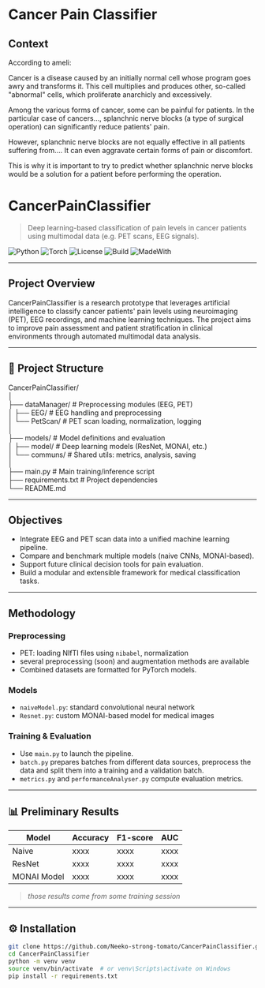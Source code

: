 # Cancer Pain Classifier

## Context

According to ameli:

Cancer is a disease caused by an initially normal cell whose program goes awry and transforms it. This cell multiplies and produces other, so-called "abnormal" cells, which proliferate anarchicly and excessively.

Among the various forms of cancer, some can be painful for patients. In the particular case of cancers..., splanchnic nerve blocks (a type of surgical operation) can significantly reduce patients' pain.

However, splanchnic nerve blocks are not equally effective in all patients suffering from.... It can even aggravate certain forms of pain or discomfort.

This is why it is important to try to predict whether splanchnic nerve blocks would be a solution for a patient before performing the operation.



#  CancerPainClassifier

> Deep learning-based classification of pain levels in cancer patients using multimodal data (e.g. PET scans, EEG signals).

![Python](https://img.shields.io/badge/python-3.10-blue)
![Torch](https://img.shields.io/badge/torch-2.0-orange)
![License](https://img.shields.io/badge/license-MIT-green)
![Build](https://img.shields.io/badge/status-Prototype-yellow)
![MadeWith](https://img.shields.io/badge/made%20with-MONAI-blue)

---

## Project Overview

CancerPainClassifier is a research prototype that leverages artificial intelligence to classify cancer patients' pain levels using neuroimaging (PET), EEG recordings, and machine learning techniques. The project aims to improve pain assessment and patient stratification in clinical environments through automated multimodal data analysis.

---

## 📁 Project Structure

CancerPainClassifier/  
│  
├── dataManager/ # Preprocessing modules (EEG, PET)  
│ ├── EEG/ # EEG handling and preprocessing  
│ └── PetScan/ # PET scan loading, normalization, logging  
│  
├── models/ # Model definitions and evaluation  
│ ├── model/ # Deep learning models (ResNet, MONAI, etc.)  
│ └── communs/ # Shared utils: metrics, analysis, saving  
│  
├── main.py # Main training/inference script  
├── requirements.txt # Project dependencies  
└── README.md


---

##  Objectives

- Integrate EEG and PET scan data into a unified machine learning pipeline.
- Compare and benchmark multiple models (naive CNNs, MONAI-based).
- Support future clinical decision tools for pain evaluation.
- Build a modular and extensible framework for medical classification tasks.

---

## Methodology

### Preprocessing
- PET: loading NIfTI files using `nibabel`, normalization
- several preprocessing (soon) and augmentation methods are available
- Combined datasets are formatted for PyTorch models.

### Models
- `naiveModel.py`: standard convolutional neural network
- `Resnet.py`: custom MONAI-based model for medical images

### Training & Evaluation
- Use `main.py` to launch the pipeline.
- `batch.py` prepares batches from different data sources, preprocess the data and split them into a training and a validation batch.
- `metrics.py` and `performanceAnalyser.py` compute evaluation metrics.

---

## 📊 Preliminary Results

| Model         | Accuracy | F1-score | AUC    |
|---------------|----------|----------|--------|
| Naive         | xxxx     | xxxx     | xxxx   |
| ResNet        | xxxx     | xxxx     | xxxx   |
| MONAI Model   | xxxx     | xxxx     | xxxx   |

> *those results come from some training session*

---

## ⚙️ Installation

```bash
git clone https://github.com/Neeko-strong-tomato/CancerPainClassifier.git
cd CancerPainClassifier
python -m venv venv
source venv/bin/activate  # or venv\Scripts\activate on Windows
pip install -r requirements.txt
